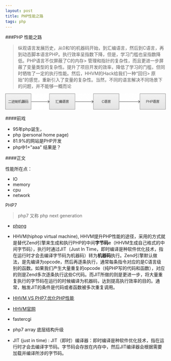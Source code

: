 ```yaml
---
layout: post 
title: PHP性能之路
tags: php
---
```


###PHP 性能之路
> 纵观语言发展历史，从0和1的机器码开始，到汇编语言，然后到C语言，再到动态脚本语言PHP。执行效率呈指数下降，但是，学习门槛也呈指数降低。PHP语言不仅屏蔽了C的内存> 管理和指针的复杂性，而且更进一步屏蔽了变量类型的复杂性。提升了项目开发的效率，降低了学习的门槛，但同时牺牲了一定的执行性能。然后，HHVM的Hack给我们一种“回归> 原始”的感觉，重新引入了变量的复杂性。当然，不同的语言解决不同场景下的问题，并不能够一概而论

![二进制机器码到PHP](/image/php.jpg)
 

####前戏

* 95年php诞生，
* php (personal home page)
* 81.9%的网站是PHP开发
* php中1+"aaa" 结果是？

####正文

性能所在点：

* IO
* memory
* cpu
* network

PHP7 
> php7 又称 php next generation

* [phpng](https://wiki.php.net/phpng)
* HHVM(hiphop virtual machine), HHVM提升PHP性能的途径，采用的方式就是替代Zend引擎来生成和执行PHP的中间**字节码**e（HHVM生成自己格式的中间字节码），执行时通过JIT（Just In Time，即时编译是种软件优化技术，指在运行时才会去编译字节码为机器码）转为**机器码**执行。Zend引擎默认做法，是先编译为opcode，然后再逐条执行，通常每条指令对应的是C语言级别的函数。如果我们产生大量重复的opcode（纯PHP写的代码和函数），对应的则是Zend多次逐条执行这些C代码。而JIT所做的则是更进一步，将大量重复执行的字节码在运行的时候编译为机器码，达到提高执行效率的目的。通常，触发JIT的条件是代码或者函数被多次重复调用。
*  [HHVM VS PHP7,优化PHP性能](http://www.csdn.net/article/2014-12-25/2823234)
* [HHVM官网](http://hhvm.com/)

* fastercgi
* php7 array 底层结构升级
* JIT (just in time) : JIT（即时）编译器：即时编译是种软件优化技术，指在运行时才会去编译字节码。字节码会存放在内存中，然后JIT编译器会根据需要加载并编译所涉的字节码。
